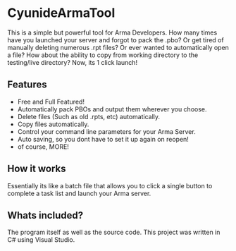 # CyunideArmaTool

This is a simple but powerful tool for Arma Developers. How many times have you launched your server and forgot to pack the .pbo? Or get tired of manually deleting numerous .rpt files? Or ever wanted to automatically open a file? How about the ability to copy from working directory to the testing/live directory? Now, its 1 click launch!

## Features

* Free and Full Featured!
* Automatically pack PBOs and output them wherever you choose.
* Delete files (Such as old .rpts, etc) automatically.
* Copy files automatically.
* Control your command line parameters for your Arma Server.
* Auto saving, so you dont have to set it up again on reopen!
* of course, MORE!

## How it works

Essentially its like a batch file that allows you to click a single button to complete a task list and launch your Arma server.

## Whats included?

The program itself as well as the source code. This project was written in C# using Visual Studio.

